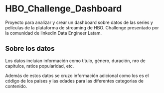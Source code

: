 # HBO_Challenge_Dashboard
Proyecto para analizar y crear un dashboard sobre datos de las series y películas de la plataforma de streaming de HBO. Challenge presentado por la comunidad de linkedin Data Engineer Latam.

## Sobre los datos
Los datos incluian información como título, género, duración, nro de capitulos, ratios popularidad, etc. 

Además de estos datos se cruzo información adicional como los es el código de los paises y las edades para las diferentes categorias de contenido. 

